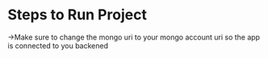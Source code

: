 # Steps to Run Project
->Make sure to change the mongo uri to your mongo account uri so the app is connected to you backened